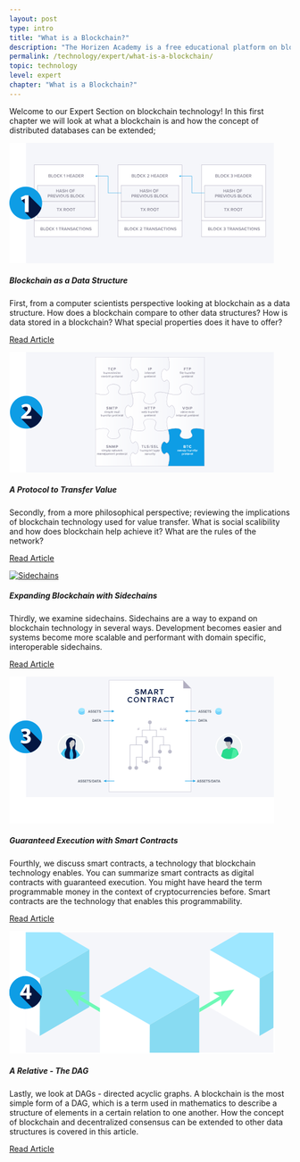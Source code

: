 ```yaml
---
layout: post
type: intro
title: "What is a Blockchain?"
description: "The Horizen Academy is a free educational platform on blockchain technology, cryptocurrency, and privacy. This chapter is is not available yet. We add content frequently, sign up for our newsletter for notifications when it's released."
permalink: /technology/expert/what-is-a-blockchain/
topic: technology
level: expert
chapter: "What is a Blockchain?"
---
```


Welcome to our Expert Section on blockchain technology!
In this first chapter we will look at what a blockchain is and how the concept of distributed databases can be extended;

<div class="row mt-5">
    <div class="col-md-3">
        <a href="{{ site.baseurl }}{% post_url /technology/expert/2022-01-02-blockchain-as-a-data-structure %}">
            <img src="/assets/post_files/technology/expert/1.0-what-is-a-blockchain/data-structure.svg" alt="Blockchain Data" />
        </a>
    </div>
    <div class="col-md-9">
        <h5 class="intro-article-title">Blockchain as a Data Structure</h5>
        <p class="mb-1">
            First, from a computer scientists perspective looking at blockchain as a data structure. How does a blockchain compare to other data structures? How is data stored in a blockchain? What special properties does it have to offer?
        </p>
        <p class="mb-0">
            <a class="font-weight-bold" href="{{ site.baseurl }}{% post_url /technology/expert/2022-01-02-blockchain-as-a-data-structure %}">Read Article</a>
        </p>
    </div>
</div>

<div class="row mt-5">
    <div class="col-md-3">
        <a href="{{ site.baseurl }}{% post_url /technology/expert/2022-01-03-a-protocol-to-transfer-value %}">
            <img src="/assets/post_files/technology/expert/1.0-what-is-a-blockchain/protocol.svg" alt="Protocols" />
        </a>
    </div>
    <div class="col-md-9">
        <h5 class="intro-article-title">A Protocol to Transfer Value</h5>
        <p class="mb-1">
            Secondly, from a more philosophical perspective; reviewing the implications of blockchain technology used for value transfer. What is social scalibility and how does blockchain help achieve it? What are the rules of the network?
        </p>
        <p class="mb-0">
            <a class="font-weight-bold" href="{{ site.baseurl }}{% post_url /technology/expert/2022-01-03-a-protocol-to-transfer-value %}">Read Article</a>
        </p>
    </div>
</div>

<div class="row mt-5">
    <div class="col-md-3">
        <a href="{{ site.baseurl }}{% post_url /technology/expert/2022-01-04-expanding-blockchain-with-sidechains %}">
            <img src="/assets/post_files/technology/expert/1.0-what-is-a-blockchain/sidechains.svg" alt="Sidechains" />
        </a>
    </div>
    <div class="col-md-9">
        <h5 class="intro-article-title">Expanding Blockchain with Sidechains</h5>
        <p class="mb-1">
            Thirdly, we examine sidechains. Sidechains are a way to expand on blockchain technology in several ways. Development becomes easier and systems become more scalable and performant with domain specific, interoperable sidechains.
        </p>
        <p class="mb-0">
            <a class="font-weight-bold" href="{{ site.baseurl }}{% post_url /technology/expert/2022-01-04-expanding-blockchain-with-sidechains %}">Read Article</a>
        </p>
    </div>
</div>

<div class="row mt-5">
    <div class="col-md-3">
        <a href="{{ site.baseurl }}{% post_url /technology/expert/2022-01-05-guaranteed-execution-with-smart-contracts %}">
            <img src="/assets/post_files/technology/expert/1.0-what-is-a-blockchain/smart-contracts.svg" alt="Smart Contracts" />
        </a>
    </div>
    <div class="col-md-9">
        <h5 class="intro-article-title">Guaranteed Execution with Smart Contracts</h5>
        <p class="mb-1">
            Fourthly, we discuss smart contracts, a technology that blockchain technology enables. You can summarize smart contracts as digital contracts with guaranteed execution. You might have heard the term programmable money in the context of cryptocurrencies before. Smart contracts are the technology that enables this programmability.
        </p>
        <p class="mb-0">
            <a class="font-weight-bold" href="{{ site.baseurl }}{% post_url /technology/expert/2022-01-05-guaranteed-execution-with-smart-contracts %}">Read Article</a>
        </p>
    </div>
</div>

<div class="row mt-5">
    <div class="col-md-3">
        <a href="{{ site.baseurl }}{% post_url /technology/expert/2022-01-06-a-relative-the-dag %}">
            <img src="/assets/post_files/technology/expert/1.0-what-is-a-blockchain/dag.svg" alt="DAG" />
        </a>
    </div>
    <div class="col-md-9">
        <h5 class="intro-article-title">A Relative - The DAG</h5>
        <p class="mb-1">
            Lastly, we look at DAGs - directed acyclic graphs. A blockchain is the most simple form of a DAG, which is a term used in mathematics to describe a structure of elements in a certain relation to one another. How the concept of blockchain and decentralized consensus can be extended to other data structures is covered in this article.
        </p>
        <p class="mb-0">
            <a class="font-weight-bold" href="{{ site.baseurl }}{% post_url /technology/expert/2022-01-06-a-relative-the-dag %}">Read Article</a>
        </p>
    </div>
</div>
